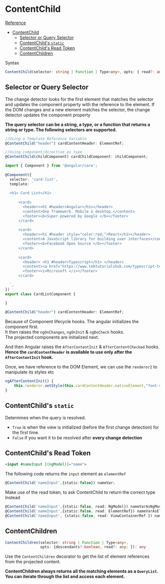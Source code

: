 # ContentChild

[Reference](https://www.tektutorialshub.com/angular/contentchild-and-contentchildren-in-angular/)

- [ContentChild](#contentchild)
  - [Selector or Query Selector](#selector-or-query-selector)
  - [ContentChild's `static`](#contentchilds-static)
  - [ContentChild's Read Token](#contentchilds-read-token)
  - [ContentChildren](#contentchildren)


Syntax
```typescript
ContentChild(selector: string | Function | Type<any>, opts: { read?: any; static: boolean; }): any
```

## Selector or Query Selector
The change detector looks for the first element that matches the selector and updates the component property with the reference to the element. If the DOM changes and a new element matches the selector, the change detector updates the component property

**The query selector can be a string, a type, or a function that returns a string or type. The following selectors are supported.**

```typescript
//Using a Template Reference Variable
@ContentChild("header") cardContentHeader: ElementRef;

//Using component/directive as type
@ContentChild(childComponent) cardChildComponent: childComponent;
```


```typescript
import { Component } from '@angular/core';
 
@Component({
  selector: 'card-list',
  template: `
  
  <h1> Card List</h1>
 
      <card>
        <header><h1 #header>Angular</h1></header>
        <content>One framework. Mobile & desktop.</content>
        <footer><b>Super-powered by Google </b></footer>
      </card>
        
      <card>
        <header><h1 #header style="color:red;">React</h1></header>
        <content>A JavaScript library for building user interfaces</content>
        <footer><b>Facebook Open Source </b></footer>
      </card>
 
      <card>
        <header> <h1 #header>Typescript</h1> </header>
        <content><a href="https://www.tektutorialshub.com/typescript-tutorial/"> Typescript</a> is a javascript for any scale</content>
        <footer><i>Microsoft </i></footer>
      </card>
 
  `,
})
export class CardListComponent {
 
}
```

```typescript
@ContentChild("header") cardContentHeader: ElementRef;
```

Because of Component lifecycle hooks. 
The angular initializes the component first.     
It then raises the `ngOnChanges`, `ngOnInit` & `ngDoCheck` hooks.   
The projected components are initialized next.    

And then Angular raises the `AfterContentInit` & `AfterContentChecked` hooks. 
**Hence the `cardContentHeader` is available to use only after the `AfterContentInit` hook.**

Once, we have reference to the DOM Element, we can use the `renderor2` to manipulate its styles etc
```typescript
ngAfterContentInit() {
    this.renderor.setStyle(this.cardContentHeader.nativeElement,"font-size","20px")
}
```

## ContentChild's `static`

Determines when the query is resolved. 
- `True` is when the view is initialized (before the first change detection) for the first time. 
- `False` if you want it to be resolved after **every change detection**


## ContentChild's Read Token

```html
<input #nameInput [(ngModel)]="name">
```

The following code returns the `input` element as `elementRef`
```typescript
@ContentChild('nameInput',{static:false}) nameVar;
```
Make use of the read token, to ask ContentChild to return the correct type Instead
```typescript
@ContentChild('nameInput',{static:false, read: NgModel}) nameVarAsNgModel;
@ContentChild('nameInput',{static:false, read: ElementRef}) nameVarAsElementRef;
@ContentChild('nameInput', {static:false, read: ViewContainerRef }) nameVarAsViewContainerRef;
```



## ContentChildren

```typescript
ContentChildren(selector: string | Function | Type<any>, 
                opts: {descendants?:boolean, read?: any; }): any
```
Use the `ContentChildren` decorator to get the list of element references from the projected content.

**ContentChildren always returns all the matching elements as a `QueryList`. You can iterate through the list and access each element.**

